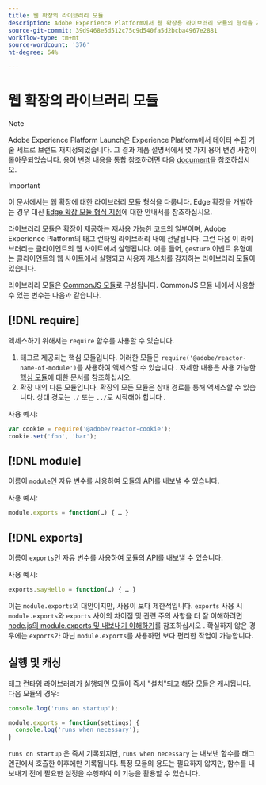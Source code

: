 ```yaml
---
title: 웹 확장의 라이브러리 모듈
description: Adobe Experience Platform에서 웹 확장용 라이브러리 모듈의 형식을 지정하는 방법을 알아봅니다.
source-git-commit: 39d9468e5d512c75c9d540fa5d2bcba4967e2881
workflow-type: tm+mt
source-wordcount: '376'
ht-degree: 64%

---
```


# 웹 확장의 라이브러리 모듈

>[!NOTE]
>
>Adobe Experience Platform Launch은 Experience Platform에서 데이터 수집 기술 세트로 브랜드 재지정되었습니다. 그 결과 제품 설명서에서 몇 가지 용어 변경 사항이 롤아웃되었습니다. 용어 변경 내용을 통합 참조하려면 다음 [document](../../term-updates.md)을 참조하십시오.

>[!IMPORTANT]
>
>이 문서에서는 웹 확장에 대한 라이브러리 모듈 형식을 다룹니다. Edge 확장을 개발하는 경우 대신 [Edge 확장 모듈 형식 지정](../edge/format.md)에 대한 안내서를 참조하십시오.

라이브러리 모듈은 확장이 제공하는 재사용 가능한 코드의 일부이며, Adobe Experience Platform의 태그 런타임 라이브러리 내에 전달됩니다. 그런 다음 이 라이브러리는 클라이언트의 웹 사이트에서 실행됩니다. 예를 들어, `gesture` 이벤트 유형에는 클라이언트의 웹 사이트에서 실행되고 사용자 제스처를 감지하는 라이브러리 모듈이 있습니다.

라이브러리 모듈은 [CommonJS 모듈](http://wiki.commonjs.org/wiki/Modules/1.1.1)로 구성됩니다. CommonJS 모듈 내에서 사용할 수 있는 변수는 다음과 같습니다.

## [!DNL require]

액세스하기 위해서는 `require` 함수를 사용할 수 있습니다.

1. 태그로 제공되는 핵심 모듈입니다. 이러한 모듈은 `require('@adobe/reactor-name-of-module')`를 사용하여 액세스할 수 있습니다 . 자세한 내용은 사용 가능한 [핵심 모듈](./core.md)에 대한 문서를 참조하십시오.
1. 확장 내의 다른 모듈입니다. 확장의 모든 모듈은 상대 경로를 통해 액세스할 수 있습니다. 상대 경로는 `./` 또는 `../`로 시작해야 합니다 .

사용 예시:

```javascript
var cookie = require('@adobe/reactor-cookie');
cookie.set('foo', 'bar');
```

## [!DNL module]

이름이 `module`인 자유 변수를 사용하여 모듈의 API를 내보낼 수 있습니다.

사용 예시:

```javascript
module.exports = function(…) { … }
```

## [!DNL exports]

이름이 `exports`인 자유 변수를 사용하여 모듈의 API를 내보낼 수 있습니다.

사용 예시:

```javascript
exports.sayHello = function(…) { … }
```

이는 `module.exports`의 대안이지만, 사용이 보다 제한적입니다. `exports` 사용 시 `module.exports`와 `exports` 사이의 차이점 및 관련 주의 사항을 더 잘 이해하려면 [node.js의 module.exports 및 내보내기 이해하기](https://www.sitepoint.com/understanding-module-exports-exports-node-js/)를 참조하십시오 . 확실하지 않은 경우에는 `exports`가 아닌 `module.exports`를 사용하면 보다 편리한 작업이 가능합니다.

## 실행 및 캐싱

태그 런타임 라이브러리가 실행되면 모듈이 즉시 &quot;설치&quot;되고 해당 모듈은 캐시됩니다. 다음 모듈의 경우:

```javascript
console.log('runs on startup');

module.exports = function(settings) {
  console.log('runs when necessary');
}
```

`runs on startup` 은 즉시 기록되지만,  `runs when necessary` 는 내보낸 함수를 태그 엔진에서 호출한 이후에만 기록됩니다. 특정 모듈의 용도는 필요하지 않지만, 함수를 내보내기 전에 필요한 설정을 수행하여 이 기능을 활용할 수 있습니다.
